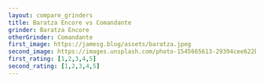 ```yaml
---
layout: compare_grinders
title: Baratza Encore vs Comandante
grinder: Baratza Encore
otherGrinder: Comandante
first_image: https://jamesg.blog/assets/baratza.jpeg
second_image: https://images.unsplash.com/photo-1545665613-29394cee622b?ixlib=rb-4.0.3&ixid=M3wxMjA3fDB8MHxwaG90by1wYWdlfHx8fGVufDB8fHx8fA%3D%3D&auto=format&fit=crop&w=1470&q=80
first_rating: [1,2,3,4,5]
second_rating: [1,2,3,4,5]
---
```

